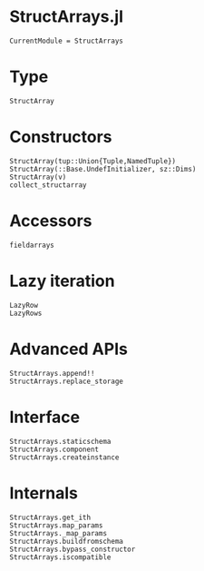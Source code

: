 # StructArrays.jl


```@meta
CurrentModule = StructArrays
```

# Type

```@docs
StructArray
```

# Constructors

```@docs
StructArray(tup::Union{Tuple,NamedTuple})
StructArray(::Base.UndefInitializer, sz::Dims)
StructArray(v)
collect_structarray
```

# Accessors

```@docs
fieldarrays
```

# Lazy iteration

```@docs
LazyRow
LazyRows
```

# Advanced APIs

```@docs
StructArrays.append!!
StructArrays.replace_storage
```

# Interface

```@docs
StructArrays.staticschema
StructArrays.component
StructArrays.createinstance
```

# Internals

```@docs
StructArrays.get_ith
StructArrays.map_params
StructArrays._map_params
StructArrays.buildfromschema
StructArrays.bypass_constructor
StructArrays.iscompatible
```